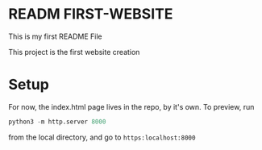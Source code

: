 # READM FIRST-WEBSITE

This is my first README File

This project is the first website creation

# Setup
For now, the index.html page lives in the repo, by it's own.
To preview, run
```python
python3 -m http.server 8000
```
from the local directory, and go to `https:localhost:8000`